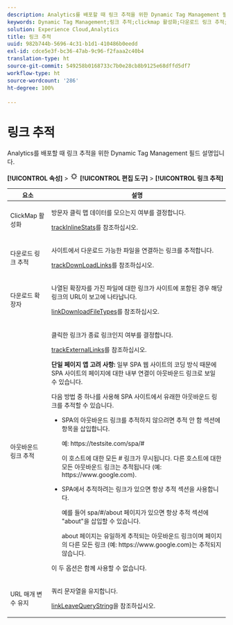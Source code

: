 ```yaml
---
description: Analytics를 배포할 때 링크 추적을 위한 Dynamic Tag Management 필드 설명입니다.
keywords: Dynamic Tag Management;링크 추적;clickmap 활성화;다운로드 링크 추적;확장 다운로드;아웃바운드 링크 추적;url 매개 변수 유지
solution: Experience Cloud,Analytics
title: 링크 추적
uuid: 982b744b-5696-4c31-b1d1-410486b0eedd
exl-id: cdce5e3f-bc36-47ab-9c96-f2faaa2c40b4
translation-type: ht
source-git-commit: 549258b0168733c7b0e28cb8b9125e68dffd5df7
workflow-type: ht
source-wordcount: '286'
ht-degree: 100%

---
```


# 링크 추적

Analytics를 배포할 때 링크 추적을 위한 Dynamic Tag Management 필드 설명입니다.

**[!UICONTROL 속성]** > ![톱니바퀴 아이콘](assets/settings_gear.png) **[!UICONTROL 편집 도구]** > **[!UICONTROL 링크 추적]**

<table id="table_F23FB0B284E74B66A107B1D69D22A51C">
 <thead>
  <tr>
   <th colname="col1" class="entry"> 요소 </th>
   <th colname="col2" class="entry"> 설명 </th>
  </tr> 
 </thead>
 <tbody> 
  <tr> 
   <td colname="col1"> ClickMap 활성화 </td>
   <td colname="col2"> <p>방문자 클릭 맵 데이터를 모으는지 여부를 결정합니다. </p> <p><a href="../../../vars/config-vars/trackinlinestats.md">trackInlineStats</a>를 참조하십시오. </p> </td>
  </tr>
  <tr>
   <td colname="col1"> 다운로드 링크 추적 </td>
   <td colname="col2"> <p>사이트에서 다운로드 가능한 파일을 연결하는 링크를 추적합니다. </p> <p><a href="../../../vars/config-vars/trackdownloadlinks.md">trackDownLoadLinks</a>를 참조하십시오.</p> </td>
  </tr> 
  <tr> 
   <td colname="col1"> 다운로드 확장자 </td> 
   <td colname="col2"> <p>나열된 확장자를 가진 파일에 대한 링크가 사이트에 포함된 경우 해당 링크의 URL이 보고에 나타납니다. </p><a href="../../../vars/config-vars/linkdownloadfiletypes.md">linkDownloadFileTypes</a>를 참조하십시오. </p> </td>
  </tr>
  <tr> 
   <td colname="col1"> 아웃바운드 링크 추적 </td>
   <td colname="col2"> <p>클릭한 링크가 종료 링크인지 여부를 결정합니다. </p> <p><a href="../../../vars/config-vars/trackexternallinks.md">trackExternalLinks</a>를 참조하십시오. </p> <p><b>단일 페이지 앱 고려 사항: </b>일부 SPA 웹 사이트의 코딩 방식 때문에 SPA 사이트의 페이지에 대한 내부 연결이 아웃바운드 링크로 보일 수 있습니다. </p> <p>다음 방법 중 하나를 사용해 SPA 사이트에서 유래한 아웃바운드 링크를 추적할 수 있습니다. </p>
    <ul id="ul_A4179633ED0644C3BA5F548A58CA4EC9">
     <li id="li_1959FBF14E42469FA8724B37EB58BC54"> <p>SPA의 아웃바운드 링크를 추적하지 않으려면 <span class="wintitle">추적 안 함</span> 섹션에 항목을 삽입합니다. </p> <p>예: <span class="filepath">https://testsite.com/spa/#</span> </p> <p>이 호스트에 대한 모든 # 링크가 무시됩니다. 다른 호스트에 대한 모든 아웃바운드 링크는 추적됩니다 (예: <span class="filepath">https://www.google.com</span>). </p> </li>
     <li id="li_37DD4D37887243FB928C9C04ACE9D39E"> <p>SPA에서 추적하려는 링크가 있으면 <span class="wintitle">항상 추적</span> 섹션을 사용합니다. </p> <p>예를 들어 <span class="filepath">spa/#/about</span> 페이지가 있으면 <span class="wintitle">항상 추적</span> 섹션에 "about"을 삽입할 수 있습니다. </p> <p>about 페이지는 유일하게 추적되는 아웃바운드 링크이며 페이지의 다른 모든 링크 (예: <span class="filepath">https://www.google.com</span>)는 추적되지 않습니다. </p> </li>
    </ul> <p>이 두 옵션은 함께 사용할 수 없습니다. </p> </td> 
  </tr>
  <tr>
   <td colname="col1"> URL 매개 변수 유지 </td>
   <td colname="col2"> <p>쿼리 문자열을 유지합니다. </p> <p><a href="../../../vars/config-vars/linkleavequerystring.md">linkLeaveQueryString</a>을 참조하십시오. </p> </td>
  </tr>
 </tbody>
</table>
